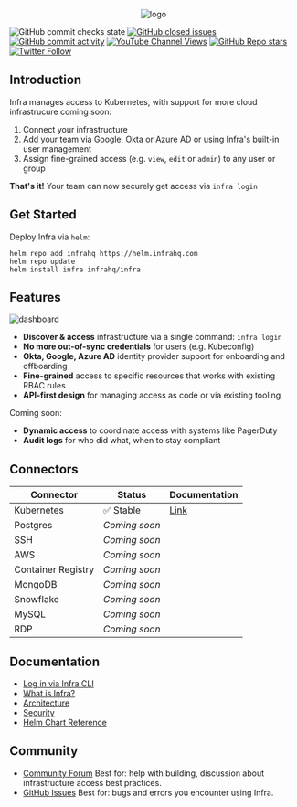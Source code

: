 <p align="center">
  <picture>
    <source media="(prefers-color-scheme: dark)" srcset="https://user-images.githubusercontent.com/251292/179072134-f520904a-ccb8-44aa-9ca0-cecfa4eabe11.svg">
    <img alt="logo" src="https://user-images.githubusercontent.com/251292/179072481-45a81045-161b-4491-8578-5f5a386a9b18.svg">
  </picture>
</p>

![GitHub commit checks state](https://img.shields.io/github/checks-status/infrahq/infra/main?label=Build) [![GitHub closed issues](https://img.shields.io/github/issues-closed/infrahq/infra?color=green)](https://github.com/infrahq/infra/issues) [![GitHub commit activity](https://img.shields.io/github/commit-activity/m/infrahq/infra)](https://github.com/infrahq/infra/commits/main) [![YouTube Channel Views](https://img.shields.io/youtube/channel/views/UCft1MzQs2BJdW8BIUu6WJkw?style=social)](https://www.youtube.com/channel/UCft1MzQs2BJdW8BIUu6WJkw) [![GitHub Repo stars](https://img.shields.io/github/stars/infrahq/infra?style=social)](https://github.com/infrahq/infra/stargazers) [![Twitter Follow](https://img.shields.io/twitter/follow/infrahq?style=social)](https://twitter.com/infrahq)

## Introduction

Infra manages access to Kubernetes, with support for more cloud infrastrucure coming soon:

1. Connect your infrastructure
2. Add your team via Google, Okta or Azure AD or using Infra's built-in user management
3. Assign fine-grained access (e.g. `view`, `edit` or `admin`) to any user or group

**That's it!** Your team can now securely get access via `infra login`

## Get Started

Deploy Infra via `helm`:

```
helm repo add infrahq https://helm.infrahq.com
helm repo update
helm install infra infrahq/infra
```

## Features

![dashboard](https://user-images.githubusercontent.com/251292/179054958-cba0e177-dd35-42ea-ad28-a6c8a79e697a.png)

- **Discover & access** infrastructure via a single command: `infra login`
- **No more out-of-sync credentials** for users (e.g. Kubeconfig)
- **Okta, Google, Azure AD** identity provider support for onboarding and offboarding
- **Fine-grained** access to specific resources that works with existing RBAC rules
- **API-first design** for managing access as code or via existing tooling

Coming soon:

- **Dynamic access** to coordinate access with systems like PagerDuty
- **Audit logs** for who did what, when to stay compliant

## Connectors

| Connector          | Status        | Documentation                                          |
| ------------------ | ------------- | ------------------------------------------------------ |
| Kubernetes         | ✅ Stable     | [Link](https://infrahq.com/docs/connectors/kubernetes) |
| Postgres           | _Coming soon_ |                                                        |
| SSH                | _Coming soon_ |                                                        |
| AWS                | _Coming soon_ |                                                        |
| Container Registry | _Coming soon_ |                                                        |
| MongoDB            | _Coming soon_ |                                                        |
| Snowflake          | _Coming soon_ |                                                        |
| MySQL              | _Coming soon_ |                                                        |
| RDP                | _Coming soon_ |                                                        |

## Documentation

- [Log in via Infra CLI](https://infrahq.com/docs/configuration/logging-in)
- [What is Infra?](https://infrahq.com/docs/getting-started/what-is-infra)
- [Architecture](https://infrahq.com/docs/reference/architecture)
- [Security](https://infrahq.com/docs/reference/security)
- [Helm Chart Reference](https://infrahq.com/docs/reference/helm-reference)

## Community

- [Community Forum](https://github.com/infrahq/infra/discussions) Best for: help with building, discussion about infrastructure access best practices.
- [GitHub Issues](https://github.com/infrahq/infra/issues) Best for: bugs and errors you encounter using Infra.
